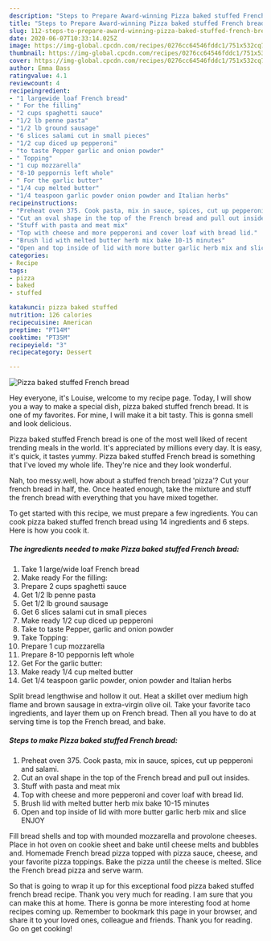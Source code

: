 ```yaml
---
description: "Steps to Prepare Award-winning Pizza baked stuffed French bread"
title: "Steps to Prepare Award-winning Pizza baked stuffed French bread"
slug: 112-steps-to-prepare-award-winning-pizza-baked-stuffed-french-bread
date: 2020-06-07T10:33:14.025Z
image: https://img-global.cpcdn.com/recipes/0276cc64546fddc1/751x532cq70/pizza-baked-stuffed-french-bread-recipe-main-photo.jpg
thumbnail: https://img-global.cpcdn.com/recipes/0276cc64546fddc1/751x532cq70/pizza-baked-stuffed-french-bread-recipe-main-photo.jpg
cover: https://img-global.cpcdn.com/recipes/0276cc64546fddc1/751x532cq70/pizza-baked-stuffed-french-bread-recipe-main-photo.jpg
author: Emma Bass
ratingvalue: 4.1
reviewcount: 4
recipeingredient:
- "1 largewide loaf French bread"
- " For the filling"
- "2 cups spaghetti sauce"
- "1/2 lb penne pasta"
- "1/2 lb ground sausage"
- "6 slices salami cut in small pieces"
- "1/2 cup diced up pepperoni"
- "to taste Pepper garlic and onion powder"
- " Topping"
- "1 cup mozzarella"
- "8-10 peppornis left whole"
- " For the garlic butter"
- "1/4 cup melted butter"
- "1/4 teaspoon garlic powder onion powder and Italian herbs"
recipeinstructions:
- "Preheat oven 375. Cook pasta, mix in sauce, spices, cut up pepperoni and salami."
- "Cut an oval shape in the top of the French bread and pull out insides."
- "Stuff with pasta and meat mix"
- "Top with cheese and more pepperoni and cover loaf with bread lid."
- "Brush lid with melted butter herb mix bake 10-15 minutes"
- "Open and top inside of lid with more butter garlic herb mix and slice ENJOY"
categories:
- Recipe
tags:
- pizza
- baked
- stuffed

katakunci: pizza baked stuffed 
nutrition: 126 calories
recipecuisine: American
preptime: "PT14M"
cooktime: "PT35M"
recipeyield: "3"
recipecategory: Dessert

---
```



![Pizza baked stuffed French bread](https://img-global.cpcdn.com/recipes/0276cc64546fddc1/751x532cq70/pizza-baked-stuffed-french-bread-recipe-main-photo.jpg)

Hey everyone, it's Louise, welcome to my recipe page. Today, I will show you a way to make a special dish, pizza baked stuffed french bread. It is one of my favorites. For mine, I will make it a bit tasty. This is gonna smell and look delicious.

Pizza baked stuffed French bread is one of the most well liked of recent trending meals in the world. It's appreciated by millions every day. It is easy, it's quick, it tastes yummy. Pizza baked stuffed French bread is something that I've loved my whole life. They're nice and they look wonderful.

Nah, too messy.well, how about a stuffed french bread &#39;pizza&#39;? Cut your french bread in half, the. Once heated enough, take the mixture and stuff the french bread with everything that you have mixed together.


To get started with this recipe, we must prepare a few ingredients. You can cook pizza baked stuffed french bread using 14 ingredients and 6 steps. Here is how you cook it.

<!--inarticleads1-->

##### The ingredients needed to make Pizza baked stuffed French bread:

1. Take 1 large/wide loaf French bread
1. Make ready  For the filling:
1. Prepare 2 cups spaghetti sauce
1. Get 1/2 lb penne pasta
1. Get 1/2 lb ground sausage
1. Get 6 slices salami cut in small pieces
1. Make ready 1/2 cup diced up pepperoni
1. Take to taste Pepper, garlic and onion powder
1. Take  Topping:
1. Prepare 1 cup mozzarella
1. Prepare 8-10 peppornis left whole
1. Get  For the garlic butter:
1. Make ready 1/4 cup melted butter
1. Get 1/4 teaspoon garlic powder, onion powder and Italian herbs


Split bread lengthwise and hollow it out. Heat a skillet over medium high flame and brown sausage in extra-virgin olive oil. Take your favorite taco ingredients, and layer them up on French bread. Then all you have to do at serving time is top the French bread, and bake. 

<!--inarticleads2-->

##### Steps to make Pizza baked stuffed French bread:

1. Preheat oven 375. Cook pasta, mix in sauce, spices, cut up pepperoni and salami.
1. Cut an oval shape in the top of the French bread and pull out insides.
1. Stuff with pasta and meat mix
1. Top with cheese and more pepperoni and cover loaf with bread lid.
1. Brush lid with melted butter herb mix bake 10-15 minutes
1. Open and top inside of lid with more butter garlic herb mix and slice ENJOY


Fill bread shells and top with mounded mozzarella and provolone cheeses. Place in hot oven on cookie sheet and bake until cheese melts and bubbles and. Homemade French bread pizza topped with pizza sauce, cheese, and your favorite pizza toppings. Bake the pizza until the cheese is melted. Slice the French bread pizza and serve warm. 

So that is going to wrap it up for this exceptional food pizza baked stuffed french bread recipe. Thank you very much for reading. I am sure that you can make this at home. There is gonna be more interesting food at home recipes coming up. Remember to bookmark this page in your browser, and share it to your loved ones, colleague and friends. Thank you for reading. Go on get cooking!
